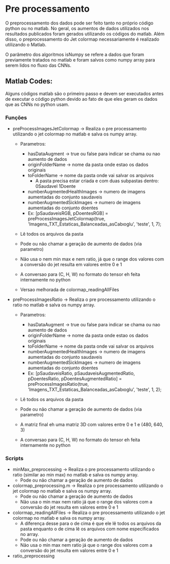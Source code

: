 # Pre processamento

O preprocessamento dos dados pode ser feito tanto no próprio código python ou no matlab.
No geral, os aumentos de dados utilizados nos resultados publicados foram gerados utilizando os códigos do matlab. Além disso, o preprocessamento do Jet colormap necessariamente é realizado utilizando o Matlab.

O parâmetro dos algoritmos isNumpy se refere a dados que foram previamente tratados no matlab e foram salvos como numpy array para serem lidos no fluxo das CNNs.

## Matlab Codes:
Alguns códigos matlab são o primeiro passo e devem ser executados antes de executar o código python devido ao fato de que eles geram os dados que as CNNs no python usam.

### Funções
- preProcessImagesJetColormap -> Realiza o pre processamento utilizando o jet colormap  no matlab e salva os numpy array. 
    - Parametros: 
        - hasDataAugment -> true ou false para indicar se chama ou nao aumento de dados
        - originFolderName -> nome da pasta onde estao os dados originais
        - toFolderName -> nome da pasta onde vai salvar os arquivos
            - A pasta precisa estar criada e com duas subpastas dentro:
                0Saudavel
                1Doente
        - numberAugmentedHealthImages -> numero de imagens aumentadas do conjunto saudaveis
        - numberAugmentedSickImages -> numero de imagens aumentadas do conjunto doentes
        - Ex: [pSaudaveisRGB, pDoentesRGB] = preProcessImagesJetColormap(true, 'Imagens_TXT_Estaticas_Balanceadas_asCabıoglu', 'teste', 1, 7);

    - Lê todos os arquivos da pasta
    - Pode ou não chamar a geração de aumento de dados (via parametro)
    - Não usa o nem min max e nem ratio, já que o range dos valores com a conversão do jet resulta em valores entre 0 e 1
    - A conversao para (C, H, W) no formato do tensor eh feita internamente no python
    - Versao melhorada de colormap_readingAllFiles

- preProcessImagesRatio -> Realiza o pre processamento utilizando o ratio no matlab e salva os numpy array. 
    - Parametros: 
        - hasDataAugment -> true ou false para indicar se chama ou nao aumento de dados
        - originFolderName -> nome da pasta onde estao os dados originais
        - toFolderName -> nome da pasta onde vai salvar os arquivos
        - numberAugmentedHealthImages -> numero de imagens aumentadas do conjunto saudaveis
        - numberAugmentedSickImages -> numero de imagens aumentadas do conjunto doentes
        - Ex: [pSaudaveisRatio, pSaudaveisAugmentedRatio, pDoentesRatio, pDoentesAugmentedRatio] = preProcessImagesRatio(true, 'Imagens_TXT_Estaticas_Balanceadas_asCabıoglu', 'teste', 1, 2);

    - Lê todos os arquivos da pasta
    - Pode ou não chamar a geração de aumento de dados (via parametro)
    - A matriz final eh uma matriz 3D com valores entre 0 e 1 e (480, 640, 3)
    - A conversao para (C, H, W) no formato do tensor eh feita internamente no python
    
### Scripts

- minMax_preprocessing -> Realiza o pre processamento utilizando o ratio (similar ao min max) no matlab e salva os numpy array. 
    - Pode ou não chamar a geração de aumento de dados
- colormap_preprocessing.m -> Realiza o pre processamento utilizando o jet colormap  no matlab e salva os numpy array. 
    - Pode ou não chamar a geração de aumento de dados
    - Não usa o min max nem ratio já que o range dos valores com a conversão do jet resulta em valores entre 0 e 1
- colormap_readingAllFiles -> Realiza o pre processamento utilizando o jet colormap  no matlab e salva os numpy array. 
    - A diferença desse para o de cima é que ele lê todos os arquivos da pasta enquanto o de cima lê os arquivos com nome especificados no array.
    - Pode ou não chamar a geração de aumento de dados
    - Não usa o min max nem ratio já que o range dos valores com a conversão do jet resulta em valores entre 0 e 1
- ratio_preprocessing
